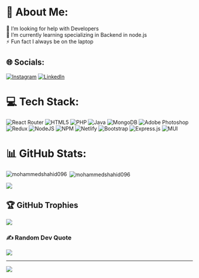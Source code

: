 # 💫 About Me:
🤝 I’m looking for help with Developers<br>🌱 I’m currently learning specializing in Backend in node.js<br>⚡ Fun fact  I always be on the laptop


## 🌐 Socials:
[![Instagram](https://img.shields.io/badge/Instagram-%23E4405F.svg?logo=Instagram&logoColor=white)](https://instagram.com/mohammedshahid096) [![LinkedIn](https://img.shields.io/badge/LinkedIn-%230077B5.svg?logo=linkedin&logoColor=white)](https://linkedin.com/in/mohammed-shahid-9aa61222a) 

# 💻 Tech Stack:
![React Router](https://img.shields.io/badge/React_Router-CA4245?style=for-the-badge&logo=react-router&logoColor=white) ![HTML5](https://img.shields.io/badge/html5-%23E34F26.svg?style=for-the-badge&logo=html5&logoColor=white) ![PHP](https://img.shields.io/badge/php-%23777BB4.svg?style=for-the-badge&logo=php&logoColor=white) ![Java](https://img.shields.io/badge/java-%23ED8B00.svg?style=for-the-badge&logo=java&logoColor=white) ![MongoDB](https://img.shields.io/badge/MongoDB-%234ea94b.svg?style=for-the-badge&logo=mongodb&logoColor=white) ![Adobe Photoshop](https://img.shields.io/badge/adobephotoshop-%2331A8FF.svg?style=for-the-badge&logo=adobephotoshop&logoColor=white) ![Redux](https://img.shields.io/badge/redux-%23593d88.svg?style=for-the-badge&logo=redux&logoColor=white) ![NodeJS](https://img.shields.io/badge/node.js-6DA55F?style=for-the-badge&logo=node.js&logoColor=white) ![NPM](https://img.shields.io/badge/NPM-%23000000.svg?style=for-the-badge&logo=npm&logoColor=white) ![Netlify](https://img.shields.io/badge/netlify-%23000000.svg?style=for-the-badge&logo=netlify&logoColor=#00C7B7) ![Bootstrap](https://img.shields.io/badge/bootstrap-%23563D7C.svg?style=for-the-badge&logo=bootstrap&logoColor=white) ![Express.js](https://img.shields.io/badge/express.js-%23404d59.svg?style=for-the-badge&logo=express&logoColor=%2361DAFB) ![MUI](https://img.shields.io/badge/MUI-%230081CB.svg?style=for-the-badge&logo=material-ui&logoColor=white)
# 📊 GitHub Stats:
<p><img align="left" src="https://github-readme-stats.vercel.app/api/top-langs?username=mohammedshahid096&show_icons=true&locale=en&layout=compact" alt="mohammedshahid096" /></p>

<p>&nbsp;<img align="center" src="https://github-readme-stats.vercel.app/api?username=mohammedshahid096&show_icons=true&locale=en" alt="mohammedshahid096" /></p>

![](https://github-readme-streak-stats.herokuapp.com/?user=mohammedshahid096&theme=dark&hide_border=false)<br/>


## 🏆 GitHub Trophies
![](https://github-profile-trophy.vercel.app/?username=mohammedshahid096&theme=radical&no-frame=false&no-bg=true&margin-w=4)

### ✍️ Random Dev Quote
![](https://quotes-github-readme.vercel.app/api?type=horizontal&theme=radical)

---
[![](https://visitcount.itsvg.in/api?id=mohammedshahid096&icon=0&color=1)](https://visitcount.itsvg.in)

<!-- Proudly created with GPRM ( https://gprm.itsvg.in ) -->
